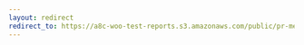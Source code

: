```yaml
---
layout: redirect
redirect_to: https://a8c-woo-test-reports.s3.amazonaws.com/public/pr-merge/45298/api/index.html
---
```

